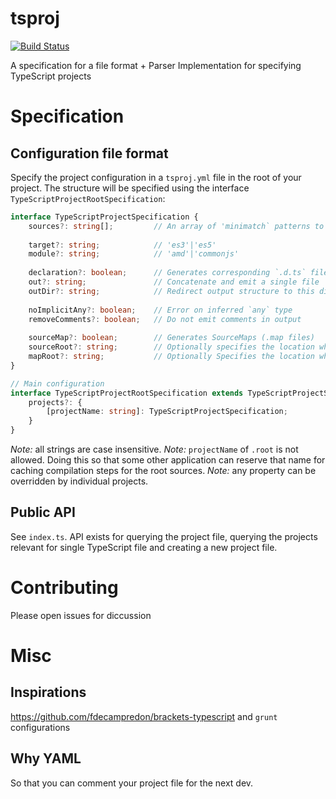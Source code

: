 # tsproj
[![Build Status](https://secure.travis-ci.org/TypeStrong/tsproj.svg?branch=master)](http://travis-ci.org/TypeStrong/tsproj)

A specification for a file format + Parser Implementation for specifying TypeScript projects

# Specification
## Configuration file format
Specify the project configuration in a `tsproj.yml` file in the root of your project. The structure will be specified using the interface `TypeScriptProjectRootSpecification`: 

```ts
interface TypeScriptProjectSpecification {
	sources?: string[];         // An array of 'minimatch` patterns to specify source files  
	
	target?: string;            // 'es3'|'es5'
	module?: string;            // 'amd'|'commonjs'
	
	declaration?: boolean;      // Generates corresponding `.d.ts` file
	out?: string;               // Concatenate and emit a single file
	outDir?: string;            // Redirect output structure to this directory
	
	noImplicitAny?: boolean;    // Error on inferred `any` type
	removeComments?: boolean;   // Do not emit comments in output
		
	sourceMap?: boolean;        // Generates SourceMaps (.map files)
	sourceRoot?: string;        // Optionally specifies the location where debugger should locate TypeScript source files after deployment
	mapRoot?: string;           // Optionally Specifies the location where debugger should locate map files after deployment
}

// Main configuration
interface TypeScriptProjectRootSpecification extends TypeScriptProjectSpecification {
	projects?: {
		[projectName: string]: TypeScriptProjectSpecification;
	}
}
```
*Note:* all strings are case insensitive.
*Note:* `projectName` of `.root` is not allowed. Doing this so that some other application can reserve that name for caching compilation steps for the root sources. 
*Note:* any property can be overridden by individual projects.

## Public API
See `index.ts`. API exists for querying the project file, querying the projects relevant for single TypeScript file and creating a new project file.

# Contributing
Please open issues for diccussion

# Misc
## Inspirations 
https://github.com/fdecampredon/brackets-typescript and `grunt` configurations
## Why YAML
So that you can comment your project file for the next dev. 
